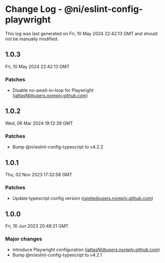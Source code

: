 # Change Log - @ni/eslint-config-playwright

This log was last generated on Fri, 10 May 2024 22:42:13 GMT and should not be manually modified.

<!-- Start content -->

## 1.0.3

Fri, 10 May 2024 22:42:13 GMT

### Patches

- Disable no-await-in-loop for Playwright (jattasNI@users.noreply.github.com)

## 1.0.2

Wed, 06 Mar 2024 19:12:39 GMT

### Patches

- Bump @ni/eslint-config-typescript to v4.2.2

## 1.0.1

Thu, 02 Nov 2023 17:32:58 GMT

### Patches

- Update typescript config version (rajsite@users.noreply.github.com)

## 1.0.0

Fri, 16 Jun 2023 20:48:21 GMT

### Major changes

- Introduce Playwright configuration (jattasNI@users.noreply.github.com)
- Bump @ni/eslint-config-typescript to v4.2.1
